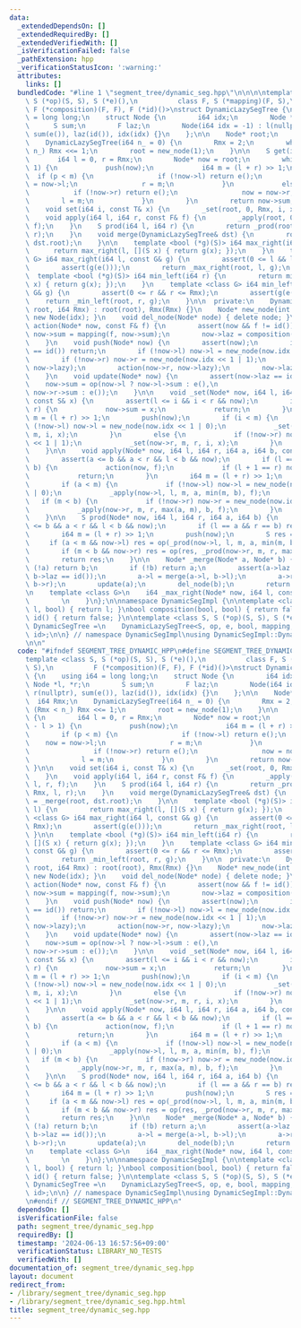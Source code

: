 ```yaml
---
data:
  _extendedDependsOn: []
  _extendedRequiredBy: []
  _extendedVerifiedWith: []
  _isVerificationFailed: false
  _pathExtension: hpp
  _verificationStatusIcon: ':warning:'
  attributes:
    links: []
  bundledCode: "#line 1 \"segment_tree/dynamic_seg.hpp\"\n\n\n\ntemplate <class S,\
    \ S (*op)(S, S), S (*e)(),\n          class F, S (*mapping)(F, S),\n         \
    \ F (*composition)(F, F), F (*id)()>\nstruct DynamicLazySegTree {\n    using i64\
    \ = long long;\n    struct Node {\n        i64 idx;\n        Node *l, *r;\n  \
    \      S sum;\n        F laz;\n        Node(i64 idx = -1) : l(nullptr), r(nullptr),\
    \ sum(e()), laz(id()), idx(idx) {}\n    };\n\n    Node* root;\n    i64 Rmx;\n\
    \    DynamicLazySegTree(i64 n_ = 0) {\n        Rmx = 2;\n        while (Rmx <\
    \ n_) Rmx <<= 1;\n        root = new_node(1);\n    }\n\n    S get(i64 p) {\n \
    \       i64 l = 0, r = Rmx;\n        Node* now = root;\n        while (r - l >\
    \ 1) {\n            push(now);\n            i64 m = (l + r) >> 1;\n          \
    \  if (p < m) {\n                if (!now->l) return e();\n                now\
    \ = now->l;\n                r = m;\n            }\n            else {\n     \
    \           if (!now->r) return e();\n                now = now->r;\n        \
    \        l = m;\n            }\n        }\n        return now->sum;\n    }\n\n\
    \    void set(i64 i, const T& x) {\n        _set(root, 0, Rmx, i, x);\n    }\n\
    \    void apply(i64 l, i64 r, const F& f) {\n        _apply(root, 0, Rmx, l, r,\
    \ f);\n    }\n    S prod(i64 l, i64 r) {\n        return _prod(root, 0, Rmx, l,\
    \ r);\n    }\n    void merge(DynamicLazySegTree& dst) {\n        root = _merge(root,\
    \ dst.root);\n    }\n\n    template <bool (*g)(S)> i64 max_right(i64 l) {\n  \
    \      return max_right(l, [](S x) { return g(x); });\n    }\n    template <class\
    \ G> i64 max_right(i64 l, const G& g) {\n        assert(0 <= l && l <= Rmx);\n\
    \        assert(g(e()));\n        return _max_right(root, l, g);\n    }\n\n  \
    \  template <bool (*g)(S)> i64 min_left(i64 r) {\n        return min_left(r, [](S\
    \ x) { return g(x); });\n    }\n    template <class G> i64 min_left(i64 r, const\
    \ G& g) {\n        assert(0 <= r && r <= Rmx);\n        assert(g(e()));\n    \
    \    return _min_left(root, r, g);\n    }\n\n  private:\n    DynamicLazySegTree(Node*\
    \ root, i64 Rmx) : root(root), Rmx(Rmx) {}\n    Node* new_node(int idx) { return\
    \ new Node(idx); }\n    void del_node(Node* node) { delete node; }\n\n    void\
    \ action(Node* now, const F& f) {\n        assert(now && f != id());\n       \
    \ now->sum = mapping(f, now->sum);\n        now->laz = composition(f, now->laz);\n\
    \    }\n    void push(Node* now) {\n        assert(now);\n        if (now->lazy\
    \ == id()) return;\n        if (!now->l) now->l = new_node(now.idx << 1 | 0);\n\
    \        if (!now->r) now->r = new_node(now.idx << 1 | 1);\n        action(now->l,\
    \ now->lazy);\n        action(now->r, now->lazy);\n        now->lazy = id();\n\
    \    }\n    void update(Node* now) {\n        assert(now->laz == id());\n    \
    \    now->sum = op(now->l ? now->l->sum : e(),\n                      now->r ?\
    \ now->r->sum : e());\n    }\n\n    void _set(Node* now, i64 l, i64 r, i64 i,\
    \ const S& x) {\n        assert(l <= i && i < r && now);\n        if (l + 1  ==\
    \ r) {\n            now->sum = x;\n            return;\n        }\n        i64\
    \ m = (l + r) >> 1;\n        push(now);\n        if (i < m) {\n            if\
    \ (!now->l) now->l = new_node(now.idx << 1 | 0);\n            _set(now->l, l,\
    \ m, i, x);\n        }\n        else {\n            if (!now->r) now->r = new_node(now.idx\
    \ << 1 | 1);\n            _set(now->r, m, r, i, x);\n        }\n        update(now);\n\
    \    }\n\n    void apply(Node* now, i64 l, i64 r, i64 a, i64 b, const F& f) {\n\
    \        assert(a <= b && a < r && l < b && now);\n        if (l == a && r ==\
    \ b) {\n            action(now, f);\n            if (l + 1 == r) now->lazy = id();\n\
    \            return;\n        }\n        i64 m = (l + r) >> 1;\n        push(now);\n\
    \        if (a < m) {\n            if (!now->l) now->l = new_node(now.idx << 1\
    \ | 0);\n            _apply(now->l, l, m, a, min(m, b), f);\n        }\n     \
    \   if (m < b) {\n            if (!now->r) now->r = new_node(now.idx << 1 | 1);\n\
    \            _apply(now->r, m, r, max(a, m), b, f);\n        }\n        update(now);\n\
    \    }\n\n    S prod(Node* now, i64 l, i64 r, i64 a, i64 b) {\n        assert(a\
    \ <= b && a < r && l < b && now);\n        if (l == a && r == b) return now->sum;\n\
    \        i64 m = (l + r) >> 1;\n        push(now);\n        S res = e();\n   \
    \     if (a < m && now->l) res = op(_prod(now->l, l, m, a, min(m, b)), res);\n\
    \        if (m < b && now->r) res = op(res, _prod(now->r, m, r, max(a, m), b));\n\
    \        return res;\n    }\n\n    Node* _merge(Node* a, Node* b) {\n        if\
    \ (!a) return b;\n        if (!b) return a;\n        assert(a->laz == id() &&\
    \ b->laz == id());\n        a->l = merge(a->l, b->l);\n        a->r = merge(a->r,\
    \ b->r);\n        update(a);\n        del_node(b);\n        return a;\n    }\n\
    \n    template <class G>\n    i64 _max_right(Node* now, i64 l, const G& g) {\n\
    \        \n    }\n};\n\nnamespace DynamicSegImpl {\n\ntemplate <class S>\nS mapping(S\
    \ l, bool) { return l; }\nbool composition(bool, bool) { return false; }\nbool\
    \ id() { return false; }\n\ntemplate <class S, S (*op)(S, S), S (*e)()>\nusing\
    \ DynamicSegTree =\n    DynamicLazySegTree<S, op, e, bool, mapping, composition,\
    \ id>;\n\n} // namespace DynamicSegImpl\nusing DynamicSegImpl::DynamicSegTree;\n\
    \n\n"
  code: "#ifndef SEGMENT_TREE_DYNAMIC_HPP\n#define SEGMENT_TREE_DYNAMIC_HPP 1\n\n\
    template <class S, S (*op)(S, S), S (*e)(),\n          class F, S (*mapping)(F,\
    \ S),\n          F (*composition)(F, F), F (*id)()>\nstruct DynamicLazySegTree\
    \ {\n    using i64 = long long;\n    struct Node {\n        i64 idx;\n       \
    \ Node *l, *r;\n        S sum;\n        F laz;\n        Node(i64 idx = -1) : l(nullptr),\
    \ r(nullptr), sum(e()), laz(id()), idx(idx) {}\n    };\n\n    Node* root;\n  \
    \  i64 Rmx;\n    DynamicLazySegTree(i64 n_ = 0) {\n        Rmx = 2;\n        while\
    \ (Rmx < n_) Rmx <<= 1;\n        root = new_node(1);\n    }\n\n    S get(i64 p)\
    \ {\n        i64 l = 0, r = Rmx;\n        Node* now = root;\n        while (r\
    \ - l > 1) {\n            push(now);\n            i64 m = (l + r) >> 1;\n    \
    \        if (p < m) {\n                if (!now->l) return e();\n            \
    \    now = now->l;\n                r = m;\n            }\n            else {\n\
    \                if (!now->r) return e();\n                now = now->r;\n   \
    \             l = m;\n            }\n        }\n        return now->sum;\n   \
    \ }\n\n    void set(i64 i, const T& x) {\n        _set(root, 0, Rmx, i, x);\n\
    \    }\n    void apply(i64 l, i64 r, const F& f) {\n        _apply(root, 0, Rmx,\
    \ l, r, f);\n    }\n    S prod(i64 l, i64 r) {\n        return _prod(root, 0,\
    \ Rmx, l, r);\n    }\n    void merge(DynamicLazySegTree& dst) {\n        root\
    \ = _merge(root, dst.root);\n    }\n\n    template <bool (*g)(S)> i64 max_right(i64\
    \ l) {\n        return max_right(l, [](S x) { return g(x); });\n    }\n    template\
    \ <class G> i64 max_right(i64 l, const G& g) {\n        assert(0 <= l && l <=\
    \ Rmx);\n        assert(g(e()));\n        return _max_right(root, l, g);\n   \
    \ }\n\n    template <bool (*g)(S)> i64 min_left(i64 r) {\n        return min_left(r,\
    \ [](S x) { return g(x); });\n    }\n    template <class G> i64 min_left(i64 r,\
    \ const G& g) {\n        assert(0 <= r && r <= Rmx);\n        assert(g(e()));\n\
    \        return _min_left(root, r, g);\n    }\n\n  private:\n    DynamicLazySegTree(Node*\
    \ root, i64 Rmx) : root(root), Rmx(Rmx) {}\n    Node* new_node(int idx) { return\
    \ new Node(idx); }\n    void del_node(Node* node) { delete node; }\n\n    void\
    \ action(Node* now, const F& f) {\n        assert(now && f != id());\n       \
    \ now->sum = mapping(f, now->sum);\n        now->laz = composition(f, now->laz);\n\
    \    }\n    void push(Node* now) {\n        assert(now);\n        if (now->lazy\
    \ == id()) return;\n        if (!now->l) now->l = new_node(now.idx << 1 | 0);\n\
    \        if (!now->r) now->r = new_node(now.idx << 1 | 1);\n        action(now->l,\
    \ now->lazy);\n        action(now->r, now->lazy);\n        now->lazy = id();\n\
    \    }\n    void update(Node* now) {\n        assert(now->laz == id());\n    \
    \    now->sum = op(now->l ? now->l->sum : e(),\n                      now->r ?\
    \ now->r->sum : e());\n    }\n\n    void _set(Node* now, i64 l, i64 r, i64 i,\
    \ const S& x) {\n        assert(l <= i && i < r && now);\n        if (l + 1  ==\
    \ r) {\n            now->sum = x;\n            return;\n        }\n        i64\
    \ m = (l + r) >> 1;\n        push(now);\n        if (i < m) {\n            if\
    \ (!now->l) now->l = new_node(now.idx << 1 | 0);\n            _set(now->l, l,\
    \ m, i, x);\n        }\n        else {\n            if (!now->r) now->r = new_node(now.idx\
    \ << 1 | 1);\n            _set(now->r, m, r, i, x);\n        }\n        update(now);\n\
    \    }\n\n    void apply(Node* now, i64 l, i64 r, i64 a, i64 b, const F& f) {\n\
    \        assert(a <= b && a < r && l < b && now);\n        if (l == a && r ==\
    \ b) {\n            action(now, f);\n            if (l + 1 == r) now->lazy = id();\n\
    \            return;\n        }\n        i64 m = (l + r) >> 1;\n        push(now);\n\
    \        if (a < m) {\n            if (!now->l) now->l = new_node(now.idx << 1\
    \ | 0);\n            _apply(now->l, l, m, a, min(m, b), f);\n        }\n     \
    \   if (m < b) {\n            if (!now->r) now->r = new_node(now.idx << 1 | 1);\n\
    \            _apply(now->r, m, r, max(a, m), b, f);\n        }\n        update(now);\n\
    \    }\n\n    S prod(Node* now, i64 l, i64 r, i64 a, i64 b) {\n        assert(a\
    \ <= b && a < r && l < b && now);\n        if (l == a && r == b) return now->sum;\n\
    \        i64 m = (l + r) >> 1;\n        push(now);\n        S res = e();\n   \
    \     if (a < m && now->l) res = op(_prod(now->l, l, m, a, min(m, b)), res);\n\
    \        if (m < b && now->r) res = op(res, _prod(now->r, m, r, max(a, m), b));\n\
    \        return res;\n    }\n\n    Node* _merge(Node* a, Node* b) {\n        if\
    \ (!a) return b;\n        if (!b) return a;\n        assert(a->laz == id() &&\
    \ b->laz == id());\n        a->l = merge(a->l, b->l);\n        a->r = merge(a->r,\
    \ b->r);\n        update(a);\n        del_node(b);\n        return a;\n    }\n\
    \n    template <class G>\n    i64 _max_right(Node* now, i64 l, const G& g) {\n\
    \        \n    }\n};\n\nnamespace DynamicSegImpl {\n\ntemplate <class S>\nS mapping(S\
    \ l, bool) { return l; }\nbool composition(bool, bool) { return false; }\nbool\
    \ id() { return false; }\n\ntemplate <class S, S (*op)(S, S), S (*e)()>\nusing\
    \ DynamicSegTree =\n    DynamicLazySegTree<S, op, e, bool, mapping, composition,\
    \ id>;\n\n} // namespace DynamicSegImpl\nusing DynamicSegImpl::DynamicSegTree;\n\
    \n#endif // SEGMENT_TREE_DYNAMIC_HPP\n"
  dependsOn: []
  isVerificationFile: false
  path: segment_tree/dynamic_seg.hpp
  requiredBy: []
  timestamp: '2024-06-13 16:57:56+09:00'
  verificationStatus: LIBRARY_NO_TESTS
  verifiedWith: []
documentation_of: segment_tree/dynamic_seg.hpp
layout: document
redirect_from:
- /library/segment_tree/dynamic_seg.hpp
- /library/segment_tree/dynamic_seg.hpp.html
title: segment_tree/dynamic_seg.hpp
---
```

